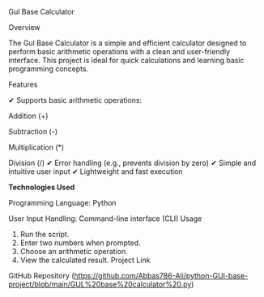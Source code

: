 Gul Base Calculator

Overview

The Gul Base Calculator is a simple and efficient calculator designed to perform basic arithmetic operations with a clean and user-friendly interface. This project is ideal for quick calculations and learning basic programming concepts.

Features

✔ Supports basic arithmetic operations:

Addition (+)

Subtraction (-)

Multiplication (*)

Division (/)
✔ Error handling (e.g., prevents division by zero)
✔ Simple and intuitive user input
✔ Lightweight and fast execution

 **Technologies Used**

Programming Language: Python

User Input Handling: Command-line interface (CLI)
Usage
1. Run the script.
2. Enter two numbers when prompted.
3. Choose an arithmetic operation.
4. View the calculated result.
Project Link

GitHub Repository (https://github.com/Abbas786-Ali/python-GUI-base-project/blob/main/GUL%20base%20calculator%20.py)

